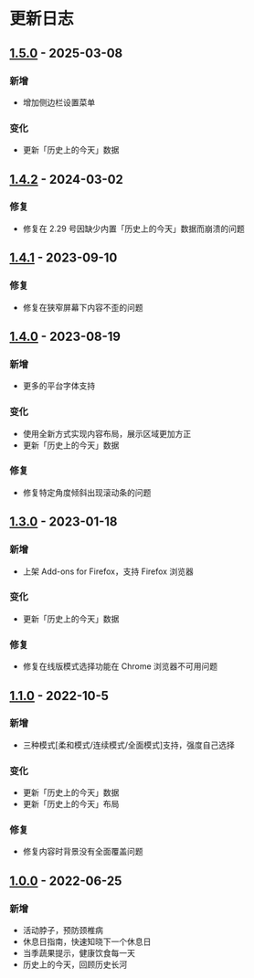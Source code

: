 # 更新日志

## [1.5.0](https://github.com/dukeluo/wai/compare/v1.4.2...v1.5.0) - 2025-03-08

### 新增

- 增加侧边栏设置菜单

### 变化

- 更新「历史上的今天」数据

## [1.4.2](https://github.com/dukeluo/wai/compare/v1.4.1...v1.4.2) - 2024-03-02

### 修复

- 修复在 2.29 号因缺少内置「历史上的今天」数据而崩溃的问题

## [1.4.1](https://github.com/dukeluo/wai/compare/v1.4.0...v1.4.1) - 2023-09-10

### 修复

- 修复在狭窄屏幕下内容不歪的问题

## [1.4.0](https://github.com/dukeluo/wai/compare/v1.3.0...v1.4.0) - 2023-08-19

### 新增

- 更多的平台字体支持

### 变化

- 使用全新方式实现内容布局，展示区域更加方正
- 更新「历史上的今天」数据

### 修复

- 修复特定角度倾斜出现滚动条的问题

## [1.3.0](https://github.com/dukeluo/wai/compare/v1.1.0...v1.3.0) - 2023-01-18

### 新增

- 上架 Add-ons for Firefox，支持 Firefox 浏览器

### 变化

- 更新「历史上的今天」数据

### 修复

- 修复在线版模式选择功能在 Chrome 浏览器不可用问题

## [1.1.0](https://github.com/dukeluo/wai/compare/v1.0.0...v1.1.0) - 2022-10-5

### 新增

- 三种模式[柔和模式/连续模式/全面模式]支持，强度自己选择

### 变化

- 更新「历史上的今天」数据
- 更新「历史上的今天」布局

### 修复

- 修复内容时背景没有全面覆盖问题

## [1.0.0](https://github.com/dukeluo/wai/releases/tag/v1.0.0) - 2022-06-25

### 新增

- 活动脖子，预防颈椎病
- 休息日指南，快速知晓下一个休息日
- 当季蔬果提示，健康饮食每一天
- 历史上的今天，回顾历史长河
